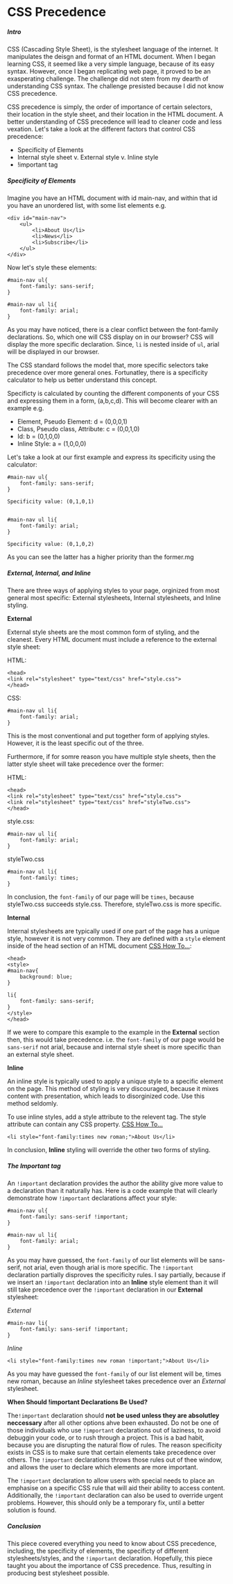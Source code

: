 CSS Precedence
===

##### Intro

CSS (Cascading Style Sheet), is the stylesheet language of the internet. It manipulates the deisgn and format of an HTML document. When I began learning CSS, it seemed like a very simple language, because of its easy syntax. However, once I began replicating web page, it proved to be an exasperating challenge. The challenge did not stem from my dearth of understanding CSS syntax. The challenge presisted because I did not know CSS precedence. 

CSS precedence is simply, the order of importance of certain selectors, their location in the style sheet, and their location in the HTML document. A better understanding of CSS precedence will lead to cleaner code and less vexation. Let's take a look at the different factors that control CSS precedence:

* Specificity of Elements
* Internal style sheet v. External style v. Inline style
* !important tag


##### Specificity of Elements

Imagine you have an HTML document with id main-nav, and within that id you have an unordered list, with some list elements e.g.

	<div id="main-nav">
		<ul>
			<li>About Us</li>
			<li>News</li>
			<li>Subscribe</li>
		</ul>
	</div>
	
Now let's style these elements:
	
	#main-nav ul{
		font-family: sans-serif;
	}
	
	#main-nav ul li{
		font-family: arial;
	}

As you may have noticed, there is a clear conflict between the font-family declarations. So, which one will CSS display on in our browser? CSS will display the more specific declaration. Since, `li` is nested inside of `ul`, arial will be displayed in our browser. 

The CSS standard follows the model that, more specific selectors take precedence over more general ones. Fortunatley, there is a specificity calculator to help us better understand this concept.

Specificty is calculated by counting the different components of your CSS and expressing them in a form, (a,b,c,d). This will become clearer with an example e.g.

* Element, Pseudo Element: d = (0,0,0,1)
* Class, Pseudo class, Attribute: c = (0,0,1,0)
* Id: b = (0,1,0,0)
* Inline Style: a = (1,0,0,0)

Let's take a look at our first example and express its specificity using the calculator:

	#main-nav ul{
		font-family: sans-serif;
	}

	Specificity value: (0,1,0,1)


	#main-nav ul li{
		font-family: arial;
	}
	
	Specificity value: (0,1,0,2)
	
As you can see the latter has a higher priority than the former.mg

##### External, Internal, and Inline

There are three ways of applying styles to your page, orginized from most general most specific: External stylesheets, Internal stylesheets, and Inline styling. 

**External**

External style sheets are the most common form of styling, and the cleanest. Every HTML document must include a reference to the external style sheet:

HTML:

	<head>
	<link rel="stylesheet" type="text/css" href="style.css">
	</head>

CSS:

	#main-nav ul li{
		font-family: arial;
	}
	
This is the most conventional and put together form of applying styles. However, it is the least specific out of the three.

Furthermore, if for somre reason you have multiple style sheets, then the latter style sheet will take precedence over the former:

HTML:

	<head>
	<link rel="stylesheet" type="text/css" href="style.css">
	<link rel="stylesheet" type="text/css" href="styleTwo.css">
	</head>

style.css:

	#main-nav ul li{
		font-family: arial;
	}

styleTwo.css

	#main-nav ul li{
		font-family: times;
	}
	
In conclusion, the `font-family` of our page will be `times`, because styleTwo.css succeeds style.css. Therefore, styleTwo.css is more specific.

**Internal**

Internal stylesheets are typically used if one part of the page has a unique style, however it is not very common. They are defined with a `style` element inside of the head section of an HTML document [CSS How To...](http://www.w3schools.com/css/css_howto.asp):


	<head>
	<style>
	#main-nav{
		background: blue;
	}
	
	li{
		font-family: sans-serif;
	}
	</style>
	</head>

If we were to compare this example to the example in the **External** section then, this would take precedence. i.e. the `font-family` of our page would be `sans-serif` not arial, because and internal style sheet is more specific than an external style sheet.

**Inline**

An inline style is typically used to apply a unique style to a specific element on the page. This method of styling is very discouraged, because it mixes content with presentation, which leads to disorginized code. Use this method seldomly.

To use inline styles, add a style attribute to the relevent tag. The style attribute can contain any CSS property. [CSS How To...](http://www.w3schools.com/css/css_howto.asp)

	<li style="font-family:times new roman;">About Us</li>
	
In conclusion, **Inline** styling will override the other two forms of styling.

##### The Important tag

An `!important` declaration provides the author the ability give more value to a declaration than it naturally has. Here is a code example that will clearly demonstrate how `!important` declarations affect your style:

	#main-nav ul{
		font-family: sans-serif !important;
	}
	
	#main-nav ul li{
		font-family: arial;
	}

As you may have guessed, the `font-family` of our list elements will be sans-serif, not arial, even though arial is more specific. The `!important` declaration partially disproves the specificity rules. I say partially, because if we insert an `!important` declaration into an **Inline** style element than it will still take precedence over the `!important` declaration in our **External** stylesheet:

*External*
	
	#main-nav li{
		font-family: sans-serif !important;
	}
	
*Inline*

	<li style="font-family:times new roman !important;">About Us</li>
	
As you may have guessed the `font-family` of our list element will be, times new roman, because an *Inline* stylesheet takes precedence over an *External* stylesheet.

**When Should !important Declarations Be Used?**

The`!important` declaration should **not be used unless they are absolutley neccessary** after all other options ahve been exhausted. Do not be one of those individuals who use `!important` declarations out of laziness, to avoid debuggin your code, or to rush through a project. This is a bad habit, because you are disrupting the natural flow of rules. The reason specificity exists in CSS is to make sure that certain elements take precedence over others. The `!important` declarations throws  those rules out of thee window, and allows the user to declare which elements are more important.

The `!important` declaration to allow users with special needs to place an emphasise on a specific CSS rule that will aid their ability to access content. Additionally, the `!important` declaration can also be used to override urgent problems. However, this should only be a temporary fix, until a better solution is found.

##### Conclusion

This piece covered everything you need to know about CSS precedence, including, the specificity of elements, the specificty of different stylesheets/styles, and the `!important` declaration. Hopefully, this piece taught you about the importance of CSS precedence. Thus, resulting  in producing best stylesheet possible. 